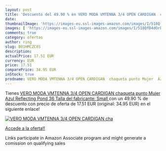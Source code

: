 ```yaml
---
layout: post
title: 'Descuento del 49.90 % en VERO MODA VMTENNA 3/4 OPEN CARDIGAN  cha'
date: 
thumbnailImage: 'https://images-eu.ssl-images-amazon.com/images/I/518QfD4dOrL._SL200_.jpg'
images: [ 'https://images-eu.ssl-images-amazon.com/images/I/518QfD4dOrL._SL200_.jpg' ]
comments: true
category: ofertas
author: ring
slug: B01HMCZC8S
description:
actualPrice: 17.51 EUR
currency: EUR
price: 17.51
comparePrice: 34.95 EUR
inStock: true
prodname: VERO MODA VMTENNA 3/4 OPEN CARDIGAN  chaqueta punto Mujer  Azul  Reflecting Pond   36  Talla del fabricante: Small 
---
```


Tienes [VERO MODA VMTENNA 3/4 OPEN CARDIGAN  chaqueta punto Mujer  Azul  Reflecting Pond   36  Talla del fabricante: Small ](https://www.amazon.es/dp/B01HMCZC8S/?tag=tolees-21) con un 49.90 % de descuento con precio de oferta de 17.51 EUR (original: 34.95 EUR) en el siguiente enlace!

[![VERO MODA VMTENNA 3/4 OPEN CARDIGAN  cha](https://images-eu.ssl-images-amazon.com/images/I/518QfD4dOrL._SL200_.jpg)](https://www.amazon.es/dp/B01HMCZC8S/?tag=tolees-21)

[Accede a la oferta!!](https://www.amazon.es/dp/B01HMCZC8S/?tag=tolees-21)

Links participate in Amazon Associate program and might generate a comission on qualifying sales


